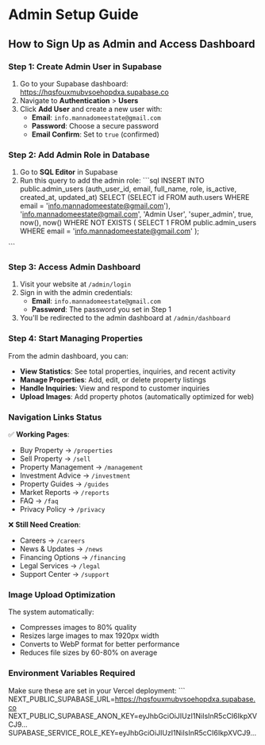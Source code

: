 # Admin Setup Guide

## How to Sign Up as Admin and Access Dashboard

### Step 1: Create Admin User in Supabase
1. Go to your Supabase dashboard: https://hqsfouxmubvsoehopdxa.supabase.co
2. Navigate to **Authentication** > **Users**
3. Click **Add User** and create a new user with:
   - **Email**: `info.mannadomeestate@gmail.com`
   - **Password**: Choose a secure password
   - **Email Confirm**: Set to `true` (confirmed)

### Step 2: Add Admin Role in Database
1. Go to **SQL Editor** in Supabase
2. Run this query to add the admin role:
\`\`\`sql
INSERT INTO public.admin_users (auth_user_id, email, full_name, role, is_active, created_at, updated_at)
SELECT
    (SELECT id FROM auth.users WHERE email = 'info.mannadomeestate@gmail.com'),
    'info.mannadomeestate@gmail.com',
    'Admin User',
    'super_admin',
    true,
    now(),
    now()
WHERE NOT EXISTS (
    SELECT 1 FROM public.admin_users WHERE email = 'info.mannadomeestate@gmail.com'
);

\`\`\`

### Step 3: Access Admin Dashboard
1. Visit your website at `/admin/login`
2. Sign in with the admin credentials:
   - **Email**: `info.mannadomeestate@gmail.com`
   - **Password**: The password you set in Step 1
3. You'll be redirected to the admin dashboard at `/admin/dashboard`

### Step 4: Start Managing Properties
From the admin dashboard, you can:
- **View Statistics**: See total properties, inquiries, and recent activity
- **Manage Properties**: Add, edit, or delete property listings
- **Handle Inquiries**: View and respond to customer inquiries
- **Upload Images**: Add property photos (automatically optimized for web)

### Navigation Links Status
✅ **Working Pages**:
- Buy Property → `/properties`
- Sell Property → `/sell`
- Property Management → `/management`
- Investment Advice → `/investment`
- Property Guides → `/guides`
- Market Reports → `/reports`
- FAQ → `/faq`
- Privacy Policy → `/privacy`

❌ **Still Need Creation**:
- Careers → `/careers`
- News & Updates → `/news`
- Financing Options → `/financing`
- Legal Services → `/legal`
- Support Center → `/support`

### Image Upload Optimization
The system automatically:
- Compresses images to 80% quality
- Resizes large images to max 1920px width
- Converts to WebP format for better performance
- Reduces file sizes by 60-80% on average

### Environment Variables Required
Make sure these are set in your Vercel deployment:
\`\`\`
NEXT_PUBLIC_SUPABASE_URL=https://hqsfouxmubvsoehopdxa.supabase.co
NEXT_PUBLIC_SUPABASE_ANON_KEY=eyJhbGciOiJIUzI1NiIsInR5cCI6IkpXVCJ9...
SUPABASE_SERVICE_ROLE_KEY=eyJhbGciOiJIUzI1NiIsInR5cCI6IkpXVCJ9...
